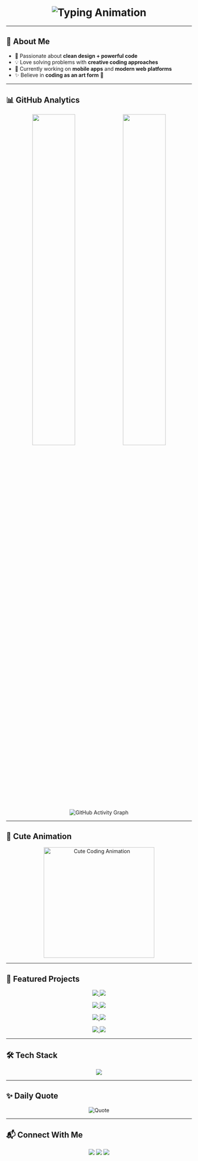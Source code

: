 <!-- Elegant Feminine GitHub Profile README -->

<h1 align="center">
  <img src="https://readme-typing-svg.demolab.com?font=Fira+Code&weight=600&size=26&pause=1000&color=F38EB8&center=true&vCenter=true&width=650&lines=Hey+💖+My+name+is+Arsema+Tewodros;I'm+a+Mobile+App+Developer+📱;I'm+also+a+Web+Developer+💻;I+love+building+creative+%26+elegant+projects+✨;Unique+fact+🌸:+I+mix+art+with+code+to+make+magic!" alt="Typing Animation" />
</h1>

---

## 🌷 About Me  

- 🎀 Passionate about **clean design + powerful code**  
- 💡 Love solving problems with **creative coding approaches**  
- 📱 Currently working on **mobile apps** and **modern web platforms**  
- ✨ Believe in **coding as an art form** 🌸  

---

## 📊 GitHub Analytics  

<p align="center">
  <img src="https://github-readme-stats.vercel.app/api?username=arsema13&show_icons=true&theme=rose_pine&hide_border=true&icon_color=F38EB8&title_color=F38EB8" width="48%" />
  <img src="https://streak-stats.demolab.com?user=arsema13&theme=rose_pine&hide_border=true&ring=F38EB8&currStreakLabel=F38EB8" width="48%" />
</p>

<p align="center">
  <img src="https://github-readme-activity-graph.vercel.app/graph?username=arsema13&theme=tokyo-night-pink&hide_border=true" alt="GitHub Activity Graph" />
</p>

---

## 🌸 Cute Animation  

<p align="center">
  <img src="https://media.giphy.com/media/3o7abKGMtNq0YV9j0g/giphy.gif" width="300" alt="Cute Coding Animation"/>
</p>

---

## 🚀 Featured Projects  

<p align="center">
  <a href="https://github.com/arsema13/Project-1">
    <img src="https://github-readme-stats.vercel.app/api/pin/?username=arsema13&repo=Project-1&theme=rose_pine&hide_border=true&title_color=F38EB8&icon_color=F38EB8" />
  </a>
  <a href="https://github.com/arsema13/Project-2">
    <img src="https://github-readme-stats.vercel.app/api/pin/?username=arsema13&repo=Project-2&theme=rose_pine&hide_border=true&title_color=F38EB8&icon_color=F38EB8" />
  </a>
</p>

<p align="center">
  <a href="https://github.com/arsema13/Project-3">
    <img src="https://github-readme-stats.vercel.app/api/pin/?username=arsema13&repo=Project-3&theme=rose_pine&hide_border=true&title_color=F38EB8&icon_color=F38EB8" />
  </a>
  <a href="https://github.com/arsema13/Project-4">
    <img src="https://github-readme-stats.vercel.app/api/pin/?username=arsema13&repo=Project-4&theme=rose_pine&hide_border=true&title_color=F38EB8&icon_color=F38EB8" />
  </a>
</p>

<p align="center">
  <a href="https://github.com/arsema13/Project-5">
    <img src="https://github-readme-stats.vercel.app/api/pin/?username=arsema13&repo=Project-5&theme=rose_pine&hide_border=true&title_color=F38EB8&icon_color=F38EB8" />
  </a>
  <a href="https://github.com/arsema13/Project-6">
    <img src="https://github-readme-stats.vercel.app/api/pin/?username=arsema13&repo=Project-6&theme=rose_pine&hide_border=true&title_color=F38EB8&icon_color=F38EB8" />
  </a>
</p>

<p align="center">
  <a href="https://github.com/arsema13/Project-7">
    <img src="https://github-readme-stats.vercel.app/api/pin/?username=arsema13&repo=Project-7&theme=rose_pine&hide_border=true&title_color=F38EB8&icon_color=F38EB8" />
  </a>
  <a href="https://github.com/arsema13/Project-8">
    <img src="https://github-readme-stats.vercel.app/api/pin/?username=arsema13&repo=Project-8&theme=rose_pine&hide_border=true&title_color=F38EB8&icon_color=F38EB8" />
  </a>
</p>

---

## 🛠️ Tech Stack  

<p align="center">
  <img src="https://skillicons.dev/icons?i=html,css,js,php,flutter&theme=light" />
</p>

---

## ✨ Daily Quote  

<p align="center">
  <img src="https://quotes-github-readme.vercel.app/api?type=vertical&theme=rose_pine" alt="Quote" />
</p>

---

## 📬 Connect With Me  

<p align="center">
  <a href="https://linkedin.com/in/YOUR-LINKEDIN"><img src="https://img.shields.io/badge/LinkedIn-FF69B4?style=for-the-badge&logo=linkedin&logoColor=white"/></a>
  <a href="mailto:yourmail@example.com"><img src="https://img.shields.io/badge/Email-F38EB8?style=for-the-badge&logo=gmail&logoColor=white"/></a>
  <a href="https://github.com/arsema13"><img src="https://img.shields.io/badge/GitHub-FFC0CB?style=for-the-badge&logo=github&logoColor=black"/></a>
</p>
